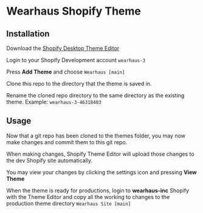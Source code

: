Wearhaus Shopify Theme
===

Installation
---
Download the [Shopify Desktop Theme Editor](https://apps.shopify.com/desktop-theme-editor)

Login to your Shopify Development account `wearhaus-3`

Press __Add Theme__ and choose `Wearhaus [main]`

Clone this repo to the directory that the theme is saved in.

Rename the cloned repo directory to the same directory as the existing theme. Example: `wearhaus-3-46318403`


Usage
---
Now that a git repo has been cloned to the themes folder, you may now make changes and commit them to this git repo.

When making changes, Shopify Theme Editor will upload those changes to the dev Shopify site automatically.

You may view your changes by clicking the settings icon and pressing __View Theme__

When the theme is ready for productions, login to __wearhaus-inc__ Shopify with the Theme Editor and copy all the working to changes to the production theme directory `Wearhaus Site [main]`
